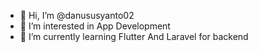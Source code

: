 - 👋 Hi, I’m @danususyanto02
- 👀 I’m interested in App Development
- 🌱 I’m currently learning Flutter And Laravel for backend


